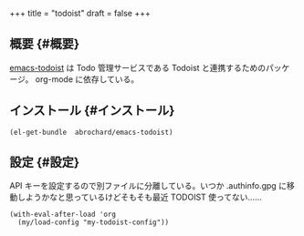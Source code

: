 +++
title = "todoist"
draft = false
+++

## 概要 {#概要}

[emacs-todoist](https://github.com/abrochard/emacs-todoist) は Todo 管理サービスである Todoist と連携するためのパッケージ。
org-mode に依存している。


## インストール {#インストール}

```emacs-lisp
(el-get-bundle  abrochard/emacs-todoist)
```


## 設定 {#設定}

API キーを設定するので別ファイルに分離している。いつか .authinfo.gpg に移動しようかなと思っているけどそもそも最近 TODOIST 使ってない……

```emacs-lisp
(with-eval-after-load 'org
  (my/load-config "my-todoist-config"))
```
